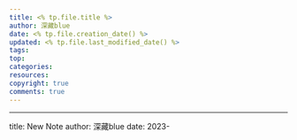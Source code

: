 ```yaml
---
title: <% tp.file.title %>
author: 深藏blue
date: <% tp.file.creation_date() %>
updated: <% tp.file.last_modified_date() %>
tags:
top:   
categories:
resources:
copyright: true
comments: true
---
```

<meta name="referrer" content="no-referrer"/>
<!--more-->

---
title: New Note
author: 深藏blue
date: 2023-


